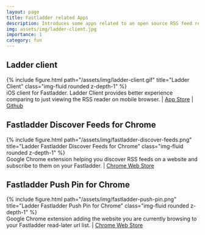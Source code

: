 ```yaml
---
layout: page
title: Fastladder related Apps
description: Introduces some apps related to an open source RSS feed reader called Fastladder.
img: assets/img/ladder-client.jpg
importance: 1
category: fun
---
```


## Ladder client

<div class="row justify-content-sm-center">
    <div class="col-4">
        {% include figure.html path="/assets/img/ladder-client.gif" title="Ladder Client"  class="img-fluid rounded z-depth-1" %}
    </div>
</div>
<div class="caption">
    iOS client for Fastladder. Ladder Client provides better experience comparing to just viewing the RSS reader on mobile browser.
    |
    <span>
        <a href="https://apps.apple.com/us/app/ladder-client/id1317507559">App Store</a>
    </span>
    |
    <span>
        <a href="https://github.com/kenzan8000/ladder-client">Github</a>
    </span>
</div>

## Fastladder Discover Feeds for Chrome

<div class="row justify-content-sm-center">
    <div class="col-sm mt-3 mt-md-0">
        {% include figure.html path="/assets/img/fastladder-discover-feeds.png" title="Ladder Fastladder Discover Feeds for Chrome"  class="img-fluid rounded z-depth-1" %}
    </div>
</div>
<div class="caption">
    Google Chrome extension helping you discover RSS feeds on a website and subscribe to them on your Fastladder.
    |
    <span>
        <a href="https://chrome.google.com/webstore/detail/fastladder-discover-feeds/kpgpnckgeicbcilknadjilhhhfpeijec">Chrome Web Store</a>
    </span>
</div>

## Fastladder Push Pin for Chrome

<div class="row justify-content-sm-center">
    <div class="col-sm mt-3 mt-md-0">
        {% include figure.html path="/assets/img/fastladder-push-pin.png" title="Ladder Fastladder Push Pin for Chrome"  class="img-fluid rounded z-depth-1" %}
    </div>
</div>
<div class="caption">
    Google Chrome extension adding the website you are currently browsing to your Fastladder read-later url list.
    |
    <span>
        <a href="https://chrome.google.com/webstore/detail/fastladder-push-pin-for-c/jfckpfjiakklmlihlbgkmeadmjhilmkm">Chrome Web Store</a>
    </span>
</div>